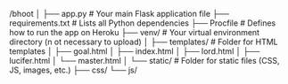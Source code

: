 /bhoot
│
├── app.py              # Your main Flask application file
├── requirements.txt    # Lists all Python dependencies
├── Procfile            # Defines how to run the app on Heroku 
├── venv/               # Your virtual environment directory (n ot necessary to upload)
│
├── templates/          # Folder for HTML templates
│   ├── goal.html
│   ├── index.html
│   ├── lord.html
│   ├── lucifer.html
│   └── master.html
│
└── static/              # Folder for static files (CSS, JS, images, etc.)
    ├── css/
    └── js/

